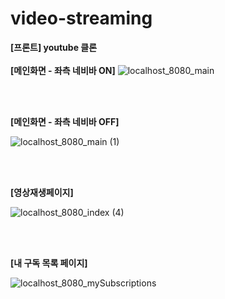 # video-streaming
**[프론트] youtube 클론**
<br>
<br>
**[메인화면 - 좌측 네비바 ON]**
![localhost_8080_main](https://github.com/user-attachments/assets/2c643192-edaf-4b02-a3d8-d328b6019c5d)

<br>
<br>

**[메인화면 - 좌측 네비바 OFF]**

![localhost_8080_main (1)](https://github.com/user-attachments/assets/265300c8-6c71-4517-901a-163782087ff5)

<br>
<br>

**[영상재생페이지]**

![localhost_8080_index (4)](https://github.com/user-attachments/assets/ce8da631-1a8a-4b89-b1bc-5f839e77e79f)

<br>
<br>

**[내 구독 목록 페이지]**

![localhost_8080_mySubscriptions](https://github.com/user-attachments/assets/de87d731-09b1-44b7-9b66-ba9114871cc4)
